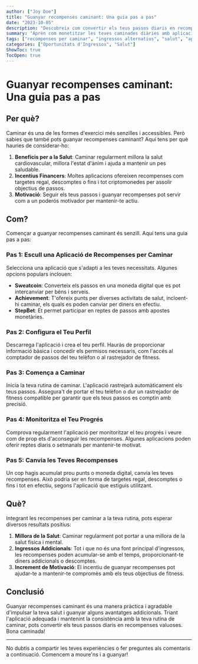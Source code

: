 ```yaml
---
author: ["Joy Doe"]
title: "Guanyar recompenses caminant: Una guia pas a pas"
date: "2023-10-05"
description: "Descobreix com convertir els teus passos diaris en recompenses amb aplicacions de caminar. Aprèn per què és beneficiós, com començar i quins resultats pots esperar."
summary: "Aprèn com monetitzar les teves caminades diàries amb aplicacions de recompenses per caminar. Aquesta guia cobreix els motius per començar, els passos per començar i els beneficis que pots esperar."
tags: ["recompenses per caminar", "ingressos alternatius", "salut", "aplicacions"]
categories: ["Oportunitats d'Ingressos", "Salut"]
ShowToc: true
TocOpen: true
---
```


# Guanyar recompenses caminant: Una guia pas a pas

## Per què?

Caminar és una de les formes d'exercici més senzilles i accessibles. Però sabies que també pots guanyar recompenses caminant? Aquí tens per què hauries de considerar-ho:

1. **Beneficis per a la Salut**: Caminar regularment millora la salut cardiovascular, millora l'estat d'ànim i ajuda a mantenir un pes saludable.
2. **Incentius Financers**: Moltes aplicacions ofereixen recompenses com targetes regal, descomptes o fins i tot criptomonedes per assolir objectius de passos.
3. **Motivació**: Seguir els teus passos i guanyar recompenses pot servir com a un poderós motivador per mantenir-te actiu.

## Com?

Començar a guanyar recompenses caminant és senzill. Aquí tens una guia pas a pas:

### Pas 1: Escull una Aplicació de Recompenses per Caminar

Selecciona una aplicació que s'adapti a les teves necessitats. Algunes opcions populars inclouen:
- **Sweatcoin**: Converteix els passos en una moneda digital que es pot intercanviar per béns i serveis.
- **Achievement**: T'ofereix punts per diverses activitats de salut, incloent-hi caminar, els quals es poden canviar per diners en efectiu.
- **StepBet**: Et permet participar en reptes de passos amb apostes monetàries.

### Pas 2: Configura el Teu Perfil

Descarrega l'aplicació i crea el teu perfil. Hauràs de proporcionar informació bàsica i concedir els permisos necessaris, com l'accés al comptador de passos del teu telèfon o al rastrejador de fitness.

### Pas 3: Comença a Caminar

Inicia la teva rutina de caminar. L'aplicació rastrejarà automàticament els teus passos. Assegura't de portar el teu telèfon o dur un rastrejador de fitness compatible per garantir que els teus passos es comptin amb precisió.

### Pas 4: Monitoritza el Teu Progrés

Comprova regularment l'aplicació per monitoritzar el teu progrés i veure com de prop ets d'aconseguir les recompenses. Algunes aplicacions poden oferir reptes diaris o setmanals per mantenir-te motivat.

### Pas 5: Canvia les Teves Recompenses

Un cop hagis acumulat prou punts o moneda digital, canvia les teves recompenses. Això podria ser en forma de targetes regal, descomptes o fins i tot en efectiu, segons l'aplicació que estiguis utilitzant.

## Què?

Integrant les recompenses per caminar a la teva rutina, pots esperar diversos resultats positius:

1. **Millora de la Salut**: Caminar regularment pot portar a una millora de la salut física i mental.
2. **Ingressos Addicionals**: Tot i que no és una font principal d'ingressos, les recompenses poden acumular-se amb el temps, proporcionant-te diners addicionals o descomptes.
3. **Increment de Motivació**: El incentiu de guanyar recompenses pot ajudar-te a mantenir-te compromès amb els teus objectius de fitness.

## Conclusió

Guanyar recompenses caminant és una manera pràctica i agradable d'impulsar la teva salut i guanyar alguns avantatges addicionals. Triant l'aplicació adequada i mantenint la consistència amb la teva rutina de caminar, pots convertir els teus passos diaris en recompenses valuoses. Bona caminada!

---

No dubtis a compartir les teves experiències o fer preguntes als comentaris a continuació. Comencem a moure'ns i a guanyar!